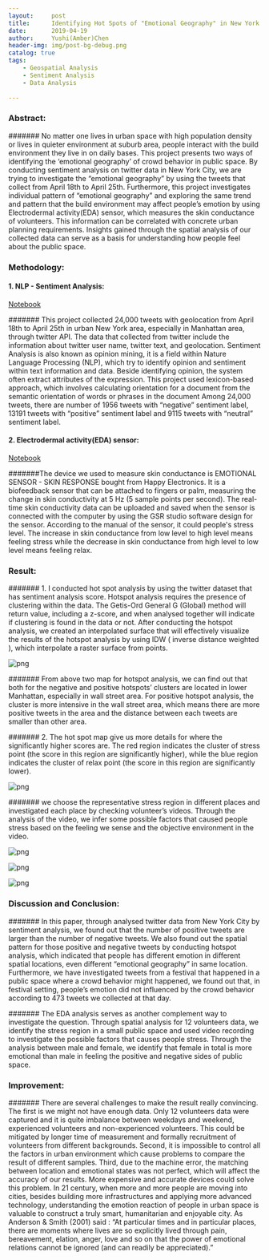 ```yaml
---
layout:     post
title:      Identifying Hot Spots of "Emotional Geography" in New York City 
date:       2019-04-19
author:     Yushi(Amber)Chen
header-img: img/post-bg-debug.png
catalog: true
tags:
    - Geospatial Analysis
    - Sentiment Analysis  
    - Data Analysis
    
---
```


### Abstract: 

####### No matter one lives in urban space with high population density or lives in quieter environment at suburb area, people interact with the build environment they live in on daily bases. This project presents two ways of identifying the ‘emotional geography’ of crowd behavior in public space. By conducting sentiment analysis on twitter data in New York City, we are trying to investigate the “emotional geography” by using the tweets that collect from April 18th to April 25th. Furthermore, this project investigates individual pattern of “emotional geography” and exploring the same trend and pattern that the build environment may affect people’s emotion by using Electrodermal activity(EDA) sensor, which measures the skin conductance of volunteers. This information can be correlated with concrete urban planning requirements. Insights gained through the spatial analysis of our collected data can serve as a basis for understanding how people feel about the public space. 

### Methodology:
#### 1. NLP - Sentiment Analysis: 
 [Notebook](https://github.com/Amberchen724/Twitter-and-EDA_-Spatial-Analysis/blob/master/sentimental_analysis_notebook.ipynb)
    
####### This project collected 24,000 tweets with geolocation from April 18th to April 25th in urban New York area, especially in Manhattan area, through twitter API. The data that collected from twitter include the information about twitter user name, twitter text, and geolocation. Sentiment Analysis is also known as opinion mining, it is a field within Nature Language Processing (NLP), which try to identify opinion and sentiment within text information and data. Beside identifying opinion, the system often extract attributes of the expression. This project used lexicon-based approach, which involves calculating orientation for a document from the semantic orientation of words or phrases in the document Among 24,000 tweets, there are number of 1956 tweets with “negative” sentiment label, 13191 tweets with “positive” sentiment label and 9115 tweets with “neutral” sentiment label. 
    
#### 2. Electrodermal activity(EDA) sensor:
[Notebook](https://github.com/Amberchen724/Twitter-and-EDA_-Spatial-Analysis/blob/master/Data_Processing.ipynb)
    
#######The device we used to measure skin conductance is EMOTIONAL SENSOR - SKIN RESPONSE bought from Happy Electronics. It is a biofeedback sensor that can be attached to fingers or palm, measuring the change in skin conductivity at 5 Hz (5 sample points per second). The real-time skin conductivity data can be uploaded and saved when the sensor is connected with the computer by using the GSR studio software design for the sensor. According to the manual of the sensor, it could people's stress level. The increase in skin conductance from low level to high level means feeling stress while the decrease in skin conductance from high level to low level means feeling relax.


### Result:
####### 1. I conducted hot spot analysis by using the twitter dataset that has sentiment analysis score. Hotspot analysis requires the presence of clustering within  the data. The Getis-Ord General G (Global) method will return value, including a z-score, and when analysed together will indicate if clustering is found in the data or not. After conducting the hotspot analysis, we created an interpolated surface that will effectively visualize the results of the hotspot analysis by using IDW ( inverse distance weighted ), which interpolate a raster surface from points. 

![png](https://raw.githubusercontent.com/Amberchen724/Twitter-and-EDA_-Spatial-Analysis/master/HotSpotAnalysis.png)


####### From above two map for hotspot analysis, we can find out that both for the negative and positive hotspots’ clusters are located in lower Manhattan, especially in wall street area. For positive hotspot analysis, the cluster is more intensive in the wall street area, which means there are more positive tweets in the area and the distance between each tweets are smaller than other area. 

####### 2. The hot spot map give us more details for where the significantly higher scores are. The red region indicates the cluster of stress point (the score in this region are significantly higher), while the blue region indicates the cluster of relax point (the score in this region are significantly lower). 
    
![png](https://raw.githubusercontent.com/Amberchen724/Twitter-and-EDA_-Spatial-Analysis/master/Kernel%20Density.png)
 
####### we choose the representative stress region in different places and investigated each place by checking volunteer’s videos. Through the analysis of the video, we infer some possible factors that caused  people stress based on the feeling we sense and the objective environment in the video. 
    

![png](https://raw.githubusercontent.com/Amberchen724/Twitter-and-EDA_-Spatial-Analysis/master/Female%20vs.%20Male.png)

![png](https://raw.githubusercontent.com/Amberchen724/Twitter-and-EDA_-Spatial-Analysis/master/Weekend%20vs.%20Week.png)

![png](https://raw.githubusercontent.com/Amberchen724/Twitter-and-EDA_-Spatial-Analysis/master/Experience%20vs.%20No-experience.png)

### Discussion and Conclusion:  

####### In this paper, through analysed  twitter data from New York City by sentiment analysis, we found out that the number of  positive tweets are larger than the number of negative tweets. We also found out the spatial pattern for those positive and negative tweets by conducting hotspot analysis, which indicated that people has different emotion in different spatial locations, even different “emotional geography” in same location. Furthermore, we have investigated tweets from a festival that happened in a public space where a crowd behavior might happened, we found out that, in festival setting, people’s emotion did not influenced by the crowd behavior according to 473 tweets we collected at that day.

####### The EDA analysis serves as another complement way to investigate the question. Through spatial analysis for 12 volunteers data, we identify the stress region in a small public space and used video recording to investigate the possible factors that causes people stress. Through the analysis between male and female, we identify that female in total is more emotional than male in feeling the positive and negative sides of public space. 

### Improvement:

####### There are several challenges  to make the result really convincing. The first is we might not have enough data. Only 12 volunteers data were captured and it is quite imbalance between weekdays and weekend, experienced volunteers and non-experienced volunteers. This could be mitigated by longer time of measurement and formally recruitment of volunteers from different backgrounds. Second, it is impossible to control all the factors in urban environment which cause problems to compare the result of different samples. Third, due to the machine error, the matching between location and emotional states was not perfect, which will affect the accuracy of our results.  More expensive and accurate devices could solve this problem. In 21 century,  when more and more people are moving into cities, besides building more infrastructures and applying more advanced technology, understanding the emotion reaction of people in urban space is valuable to construct a truly smart, humanitarian and enjoyable city. As Anderson & Smith (2001) said : “At particular times and in particular places, there are moments where lives are so explicitly lived through pain, bereavement, elation, anger, love and so on that the power of emotional relations cannot be ignored (and can readily be appreciated).”



```python

```

